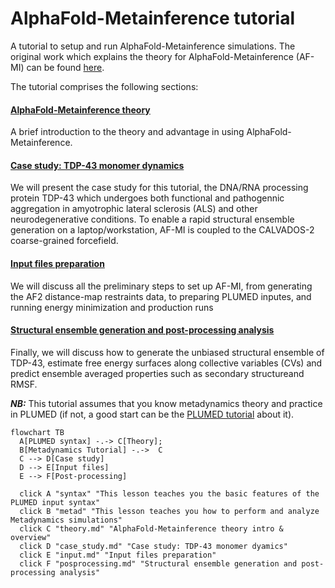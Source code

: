 # AlphaFold-Metainference tutorial
A tutorial to setup and run AlphaFold-Metainference simulations. The original work which explains the theory for AlphaFold-Metainference (AF-MI) can be found [here](https://www.biorxiv.org/content/10.1101/2023.01.19.524720v1.full).

The tutorial comprises the following sections:


#### [AlphaFold-Metainference theory](theory.md)
A brief introduction to the theory and advantage in using AlphaFold-Metainference.

#### [Case study: TDP-43 monomer dynamics](case_study.md)
We will present the case study for this tutorial, the DNA/RNA processing protein TDP-43 which undergoes both functional and pathogennic aggregation in amyotrophic lateral sclerosis (ALS) and other neurodegenerative conditions. To enable a rapid structural ensemble generation on a laptop/workstation, AF-MI is coupled to the CALVADOS-2 coarse-grained forcefield.

#### [Input files preparation](input.md)
We will discuss all the preliminary steps to set up AF-MI, from generating the AF2 distance-map restraints data, to preparing PLUMED inputes, and running energy minimization and production runs

#### [Structural ensemble generation and post-processing analysis](postprocessig.md)
Finally, we will discuss how to generate the unbiased structural ensemble of TDP-43, estimate free energy surfaces along collective variables (CVs) and predict ensemble averaged properties such as secondary structureand RMSF.

___NB:___ This tutorial assumes that you know metadynamics theory and practice in PLUMED (if not, a good start can be the [PLUMED tutorial](https://www.plumed-tutorials.org/lessons/21/004/data/NAVIGATION.html) about it).


```mermaid
flowchart TB
  A[PLUMED syntax] -.-> C[Theory];
  B[Metadynamics Tutorial] -.->  C
  C --> D[Case study]
  D --> E[Input files]
  E --> F[Post-processing]
  
  click A "syntax" "This lesson teaches you the basic features of the PLUMED input syntax"
  click B "metad" "This lesson teaches you how to perform and analyze Metadynamics simulations"
  click C "theory.md" "AlphaFold-Metainference theory intro & overview"
  click D "case_study.md" "Case study: TDP-43 monomer dyamics"
  click E "input.md" "Input files preparation"
  click F "posprocessing.md" "Structural ensemble generation and post-processing analysis"
```
